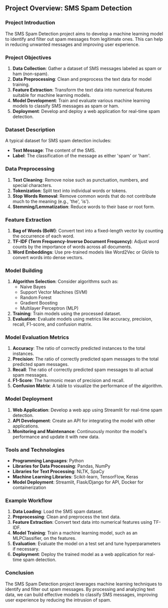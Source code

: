 




## Project Overview: SMS Spam Detection

### Project Introduction
The SMS Spam Detection project aims to develop a machine learning model to identify and filter out spam messages from legitimate ones. This can help in reducing unwanted messages and improving user experience. 

### Project Objectives
1. **Data Collection**: Gather a dataset of SMS messages labeled as spam or ham (non-spam).
2. **Data Preprocessing**: Clean and preprocess the text data for model training.
3. **Feature Extraction**: Transform the text data into numerical features suitable for machine learning models.
4. **Model Development**: Train and evaluate various machine learning models to classify SMS messages as spam or ham.
5. **Deployment**: Develop and deploy a web application for real-time spam detection.

### Dataset Description
A typical dataset for SMS spam detection includes:
- **Text Message**: The content of the SMS.
- **Label**: The classification of the message as either 'spam' or 'ham'.

### Data Preprocessing
1. **Text Cleaning**: Remove noise such as punctuation, numbers, and special characters.
2. **Tokenization**: Split text into individual words or tokens.
3. **Stop Words Removal**: Remove common words that do not contribute much to the meaning (e.g., 'the', 'is').
4. **Stemming/Lemmatization**: Reduce words to their base or root form.

### Feature Extraction
1. **Bag of Words (BoW)**: Convert text into a fixed-length vector by counting the occurrence of each word.
2. **TF-IDF (Term Frequency-Inverse Document Frequency)**: Adjust word counts by the importance of words across all documents.
3. **Word Embeddings**: Use pre-trained models like Word2Vec or GloVe to convert words into dense vectors.

### Model Building
1. **Algorithm Selection**: Consider algorithms such as:
   - Naive Bayes
   - Support Vector Machines (SVM)
   - Random Forest
   - Gradient Boosting
   - Multilayer Perceptron (MLP)
2. **Training**: Train models using the processed dataset.
3. **Evaluation**: Evaluate models using metrics like accuracy, precision, recall, F1-score, and confusion matrix.

### Model Evaluation Metrics
1. **Accuracy**: The ratio of correctly predicted instances to the total instances.
2. **Precision**: The ratio of correctly predicted spam messages to the total predicted spam messages.
3. **Recall**: The ratio of correctly predicted spam messages to all actual spam messages.
4. **F1-Score**: The harmonic mean of precision and recall.
5. **Confusion Matrix**: A table to visualize the performance of the algorithm.

### Model Deployment
1. **Web Application**: Develop a web app using Streamlit for real-time spam detection.
2. **API Development**: Create an API for integrating the model with other applications.
3. **Monitoring and Maintenance**: Continuously monitor the model's performance and update it with new data.

### Tools and Technologies
- **Programming Languages**: Python
- **Libraries for Data Processing**: Pandas, NumPy
- **Libraries for Text Processing**: NLTK, SpaCy
- **Machine Learning Libraries**: Scikit-learn, TensorFlow, Keras
- **Model Deployment**: Streamlit, Flask/Django for API, Docker for containerization

### Example Workflow
1. **Data Loading**: Load the SMS spam dataset.
2. **Preprocessing**: Clean and preprocess the text data.
3. **Feature Extraction**: Convert text data into numerical features using TF-IDF.
4. **Model Training**: Train a machine learning model, such as an MLPClassifier, on the features.
5. **Evaluation**: Evaluate the model on a test set and tune hyperparameters if necessary.
6. **Deployment**: Deploy the trained model as a web application for real-time spam detection.

### Conclusion
The SMS Spam Detection project leverages machine learning techniques to identify and filter out spam messages. By processing and analyzing text data, we can build effective models to classify SMS messages, improving user experience by reducing the intrusion of spam.
